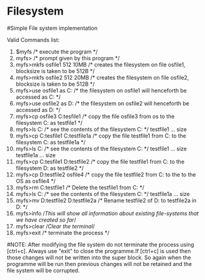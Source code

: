 # Filesystem
#Simple File system implementation

Valid Commands list:

   1.  $myfs /* execute the program */
   2.  myfs> /* prompt given by this program */
   3.  myfs>mkfs osfile1 512 10MB /* creates the filesystem on file osfile1, blocksize is taken to be 512B */
   4.  myfs>mkfs osfile2 512 20MB /* creates the filesystem on file osfile2, blocksize is taken to be 512B */
   5.  myfs>use osfile1 as C: /* the filesystem on osfile1 will henceforth be accessed as C: */
   6.  myfs>use osfile2 as D: /* the filesystem on osfile2 will henceforth be accessed as D: */
   7.  myfs>cp osfile3 C:tesfile1 /* copy the file osfile3 from os to the filesystem C: as testfile1 */
   8.  myfs>ls C: /* see the contents of the filesystem C: */
    		testfile1 ... size
   9.  myfs>cp C:tesfile1 C:testfile1a /* copy the file testfile1 from C: to the filesystem C: as testfile1a */
   10. myfs>ls C: /* see the contents of the filesystem C: */
     		testfile1 ... size
    		testfile1a ... size
   11.  myfs>cp C:tesfile1 D:testfile2 /* copy the file testfile1 from C: to the filesystem D: as testfile2 */
   12.  myfs>cp D:testfile2 osfile4 /* copy the file testfile2 from C: to the to the OS as osfile4 */
   13.  myfs>rm C:testfile1 /* Delete the testfile1 from C: */
   14.  myfs>ls C: /* see the contents of the filesystem C: */ 
   		  testfile1a ... size
   15.  myfs>mv D:testfile2 D:testfile2a  /* Rename  testfile2 of D: to testfile2a in D: */ 
   16.  myfs>info /*This will show all information about existing file-systems that we have created so far*/
   17.  myfs>clear /*Clear the terminal*/
   18.  myfs>exit /* terminate the process */

#NOTE:
	After modifying the file system do not terminate the process using [ctrl+c]. Always use "exit" to close the programme.If [ctrl+c] is used then those changes will not be written into the super block. So again when the programme will be run then previous changes will not be retained and the file system will be corrupted.
